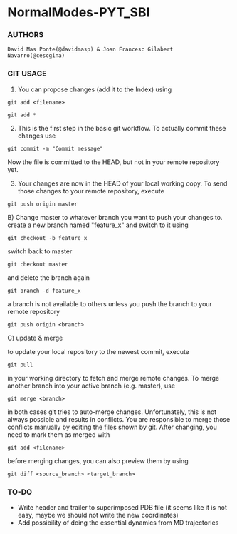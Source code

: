 # NormalModes-PYT_SBI

### AUTHORS

    David Mas Ponte(@davidmasp) & Joan Francesc Gilabert Navarro(@cescgina)

### GIT USAGE

1) You can propose changes (add it to the Index) using

  `git add <filename>`

  `git add *`

2) This is the first step in the basic git workflow. To actually commit these changes use

  `git commit -m "Commit message"`

Now the file is committed to the HEAD, but not in your remote repository yet.

3) Your changes are now in the HEAD of your local working copy. To send those changes to your remote repository, execute

  `git push origin master`

  B) Change master to whatever branch you want to push your changes to.
create a new branch named "feature_x" and switch to it using

  `git checkout -b feature_x`

  switch back to master

  `git checkout master`

  and delete the branch again

  `git branch -d feature_x`

  a branch is not available to others unless you push the branch to your remote repository

  `git push origin <branch>`

  C) update & merge
  
  to update your local repository to the newest commit, execute
  
  `git pull`
  
  in your working directory to fetch and merge remote changes. To merge another branch into your active branch (e.g. master), use

  `git merge <branch>`

  in both cases git tries to auto-merge changes. Unfortunately, this is not always possible and results in conflicts. You are responsible to merge those conflicts manually by editing the files shown by git. After changing, you need to mark them as merged with

  `git add <filename>`

  before merging changes, you can also preview them by using

  `git diff <source_branch> <target_branch>`

### TO-DO

* Write header and trailer to superimposed PDB file (it seems like it is not
  easy, maybe we should not write the new coordinates)
* Add possibility of doing the essential dynamics from MD trajectories

